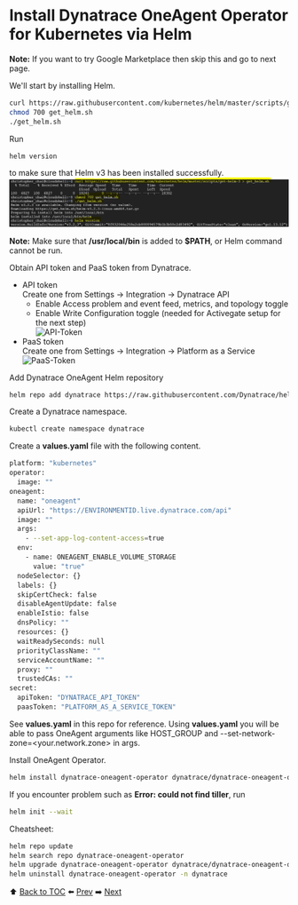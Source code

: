 # Install Dynatrace OneAgent Operator for Kubernetes via Helm
<b>Note:</b> If you want to try Google Marketplace then skip this and go to next page.

We'll start by installing Helm.
``` bash
curl https://raw.githubusercontent.com/kubernetes/helm/master/scripts/get-helm-3 > get_helm.sh
chmod 700 get_helm.sh
./get_helm.sh
```
Run 
``` bash
helm version
```
to make sure that Helm v3 has been installed successfully.
![helm-version](https://github.com/christopherchai/k8s-GKE-Hipster-Shop/blob/master/assets/helm-version.JPG)

<b>Note:</b> Make sure that <b>/usr/local/bin</b> is added to <b>$PATH</b>, or Helm command cannot be run.

Obtain API token and PaaS token from Dynatrace.
- API token <br>
Create one from Settings -> Integration -> Dynatrace API
  - Enable Access problem and event feed, metrics, and topology toggle
  - Enable Write Configuration toggle (needed for Activegate setup for the next step)<br>
![API-Token](https://github.com/Dynatrace-APAC/Workshop-Kubernetes/blob/master/assets/api-token.png)
- PaaS token <br>
Create one from Settings -> Integration -> Platform as a Service
![PaaS-Token](https://github.com/Dynatrace-APAC/Workshop-Kubernetes/blob/master/assets/paas-token.png)

Add Dynatrace OneAgent Helm repository
``` bash
helm repo add dynatrace https://raw.githubusercontent.com/Dynatrace/helm-charts/master/repos/stable
```

Create a Dynatrace namespace.
``` bash
kubectl create namespace dynatrace
```

Create a <b>values.yaml</b> file with the following content.
``` bash
platform: "kubernetes"
operator:
  image: ""
oneagent:
  name: "oneagent"
  apiUrl: "https://ENVIRONMENTID.live.dynatrace.com/api"
  image: ""
  args:
    - --set-app-log-content-access=true
  env:
    - name: ONEAGENT_ENABLE_VOLUME_STORAGE
      value: "true"
  nodeSelector: {}
  labels: {}
  skipCertCheck: false
  disableAgentUpdate: false
  enableIstio: false
  dnsPolicy: ""
  resources: {}
  waitReadySeconds: null
  priorityClassName: ""
  serviceAccountName: ""
  proxy: ""
  trustedCAs: ""
secret:
  apiToken: "DYNATRACE_API_TOKEN"
  paasToken: "PLATFORM_AS_A_SERVICE_TOKEN"
```
See <b>values.yaml</b> in this repo for reference. Using <b>values.yaml</b> you will be able to pass OneAgent arguments like HOST_GROUP and --set-network-zone=<your.network.zone> in args.

Install OneAgent Operator.
``` bash
helm install dynatrace-oneagent-operator dynatrace/dynatrace-oneagent-operator -n dynatrace --values values.yaml
```
If you encounter problem such as <b>Error: could not find tiller</b>, run
``` bash
helm init --wait
```

Cheatsheet:
``` bash
helm repo update
helm search repo dynatrace-oneagent-operator
helm upgrade dynatrace-oneagent-operator dynatrace/dynatrace-oneagent-operator -n dynatrace --reuse-values
helm uninstall dynatrace-oneagent-operator -n dynatrace
```

:arrow_up: [Back to TOC](/README.md) :arrow_left: [Prev](../lab2/README.md)   :arrow_right: [Next](../lab3/README.md)  


